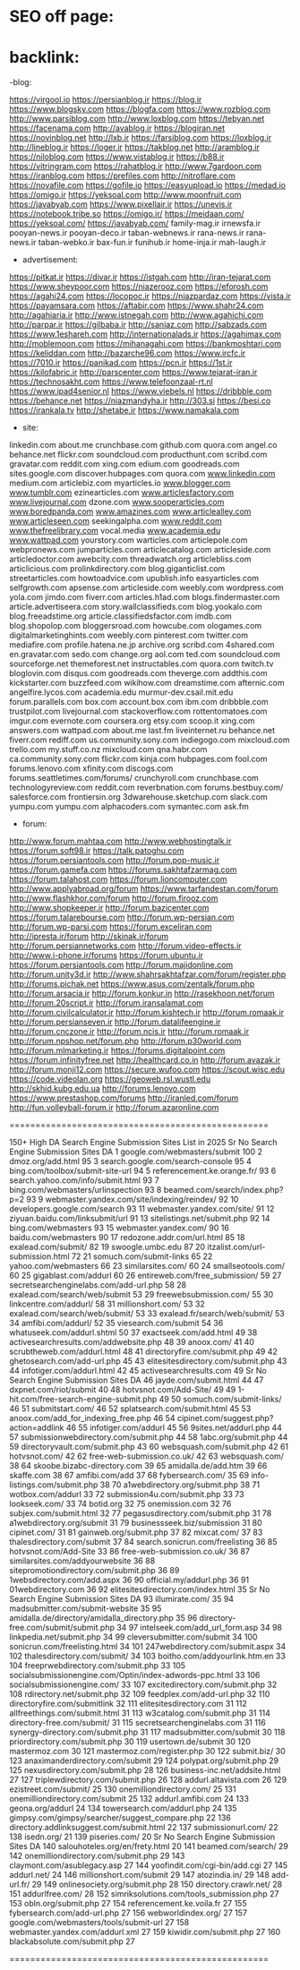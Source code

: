 # SEO off page:

# backlink:


-blog:

https://virgool.io
https://persianblog.ir
https://blog.ir
https://www.blogsky.com
https://blogfa.com
https://www.rozblog.com
http://www.parsiblog.com
http://www.loxblog.com
https://tebyan.net
https://facenama.com
http://avablog.ir
https://blogiran.net
https://novinblog.net
http://lxb.ir
https://farsiblog.com
https://loxblog.ir
http://lineblog.ir
https://loger.ir
https://takblog.net
http://aramblog.ir
https://niloblog.com
https://www.vistablog.ir
https://b88.ir
https://vitringram.com
https://rahatblog.ir
http://www.7gardoon.com
https://iranblog.com
https://prefiles.com
http://nitroflare.com
https://novafile.com
https://gofile.io
https://easyupload.io
https://medad.io
https://omigo.ir
https://yeksoal.com
http://www.moonfruit.com
https://javabyab.com
https://www.pixellair.ir⁣
https://unevis.ir⁣
https://notebook.tribe.so⁣
https://omigo.ir/⁣
https://meidaan.com/⁣
https://yeksoal.com/⁣
https://javabyab.com/⁣
family-mag.ir
irnewsfa.ir
pooyan-news.ir
pooyan-deco.ir
taban-webnews.ir
rana-news.ir
rana-news.ir
taban-webko.ir
bax-fun.ir
funihub.ir
home-inja.ir
mah-laugh.ir



- advertisement: 

https://pitkat.ir
https://divar.ir
https://istgah.com
http://iran-tejarat.com
https://www.sheypoor.com
https://niazerooz.com
https://eforosh.com
https://agahi24.com
https://locopoc.ir
https://niazpardaz.com
https://vista.ir
https://payamsara.com
https://aftabir.com
https://www.shahr24.com
http://agahiaria.ir
http://www.istnegah.com
http://www.agahichi.com
http://parpar.ir
https://gilbaba.ir
http://saniaz.com
http://sabzads.com
https://www.1eshareh.com
http://internationalads.ir
https://agahimax.com
http://moblemoon.com
https://mihanagahi.com
https://bankmoshtari.com
https://keliddan.com
http://bazarche96.com
https://www.ircfc.ir
https://7010.ir
https://panikad.com
https://pcn.ir
https://1st.ir
https://kilofabric.ir
http://parscenter.com
https://www.tejarat-iran.ir
https://technosakht.com
https://www.telefoonzaal-rt.nl
https://www.ipad4senior.nl
https://www.viebels.nl
https://dribbble.com
https://behance.net
https://niazmandyha.ir
http://303.si
https://besi.co
https://irankala.tv
http://shetabe.ir
https://www.namakala.com


- site:

linkedin.com
about.me
crunchbase.com
github.com
quora.com
angel.co
behance.net
flickr.com
soundcloud.com
producthunt.com
scribd.com
gravatar.com
reddit.com
xing.com
edium.com
goodreads.com
sites.google.com
discover.hubpages.com
quora.com
www.linkedin.com
medium.com
articlebiz.com
myarticles.io
www.blogger.com
www.tumblr.com
ezinearticles.com
www.articlesfactory.com
www.livejournal.com
dzone.com
www.sooperarticles.com
www.boredpanda.com
www.amazines.com
www.articlealley.com
www.articleseen.com
seekingalpha.com
www.reddit.com
www.thefreelibrary.com
vocal.media
www.academia.edu
www.wattpad.com
yourstory.com
warticles.com
articlepole.com
webpronews.com
jumparticles.com
articlecatalog.com
articleside.com
articledoctor.com
awebcity.com
threadwatch.org
articlebliss.com
articlicious.com
prolinkdirectory.com
blog.giganticlist.com
streetarticles.com
howtoadvice.com
upublish.info
easyarticles.com
selfgrowth.com
apsense.com
articleside.com
weebly.com
wordpress.com 
yola.com
jimdo.com 
fiverr.com 
articles.h1ad.com
blogs.findermaster.com
article.advertiseera.com
story.wallclassifieds.com
blog.yookalo.com
blog.freeadstime.org
article.classifiedsfactor.com
imdb.com
blog.shopolop.com
bloggersroad.com
howcube.com
ologames.com
digitalmarketinghints.com
weebly.com
pinterest.com
twitter.com
mediafire.com
profile.hatena.ne.jp
archive.org
scribd.com 
4shared.com 
en.gravatar.com
sedo.com 
change.org 
aol.com 
ted.com
soundcloud.com 
sourceforge.net
themeforest.net
instructables.com
quora.com
twitch.tv 
bloglovin.com 
disqus.com 
goodreads.com 
theverge.com
addthis.com
kickstarter.com 
buzzfeed.com 
wikihow.com
dreamstime.com 
afternic.com
angelfire.lycos.com
academia.edu 
murmur-dev.csail.mit.edu
forum.parallels.com 
box.com 
account.box.com 
ibm.com 
dribbble.com 
trustpilot.com 
livejournal.com 
stackoverflow.com 
rottentomatoes.com 
imgur.com 
evernote.com 
coursera.org 
etsy.com 
scoop.it 
xing.com 
answers.com
wattpad.com 
about.me
last.fm 
liveinternet.ru 
behance.net 
fiverr.com 
rediff.com 
us.community.sony.com 
indiegogo.com 
mixcloud.com 
trello.com 
my.stuff.co.nz
mixcloud.com
qna.habr.com
ca.community.sony.com
flickr.com
kinja.com 
hubpages.com
fool.com 
forums.lenovo.com 
xfinity.com 
discogs.com 
forums.seattletimes.com/forums/
crunchyroll.com 
crunchbase.com 
technologyreview.com 
reddit.com 
reverbnation.com 
forums.bestbuy.com/ 
salesforce.com 
frontiersin.org 
3dwarehouse.sketchup.com 
slack.com 
yumpu.com 
yumpu.com
alphacoders.com
symantec.com
ask.fm


- forum:

http://www.forum.mahtaa.com
http://www.webhostingtalk.ir
https://forum.soft98.ir
https://talk.patoghu.com
https://forum.persiantools.com
http://forum.pop-music.ir
https://forum.gamefa.com
https://forums.sakhtafzarmag.com
https://forum.talahost.com
https://forum.lioncomputer.com
http://www.applyabroad.org/forum
https://www.tarfandestan.com/forum
http://www.flashkhor.com/forum
http://forum.firooz.com
http://www.shopkeeper.ir
http://forum.bazicenter.com
https://forum.talarebourse.com
http://forum.wp-persian.com
http://forum.wp-parsi.com
https://forum.exceliran.com
http://ipresta.ir/forum
http://skinak.ir/forum
http://forum.persiannetworks.com
http://forum.video-effects.ir
http://www.i-phone.ir/forums
https://forum.ubuntu.ir
https://forum.persiantools.com
http://forum.majidonline.com
http://forum.unity3d.ir
http://www.shahrsakhtafzar.com/forum/register.php
http://forums.pichak.net
https://www.asus.com/zentalk/forum.php
http://forum.arsacia.ir
http://forum.konkur.in
http://rasekhoon.net/forum
http://forum.20script.ir
http://forum.iransalamat.com
http://forum.civilcalculator.ir
http://forum.kishtech.ir
http://forum.romaak.ir
http://forum.persianseven.ir
http://forum.datalifeengine.ir
http://forum.cnczone.ir
http://forum.ncis.ir
http://forum.romaak.ir
http://forum.npshop.net/forum.php
http://forum.p30world.com
http://forum.mlmarketing.ir
https://forums.digitalpoint.com
https://forum.infinityfree.net
http://healthcard.co.in
http://forum.avazak.ir
http://forum.monji12.com
https://secure.wufoo.com
https://scout.wisc.edu
https://code.videolan.org
https://geoweb.rsl.wustl.edu
http://skhid.kubg.edu.ua
http://forums.lenovo.com
https://www.prestashop.com/forums
http://iranled.com/forum
http://fun.volleyball-forum.ir
http://forum.azaronline.com

==================================================

150+ High DA Search Engine Submission Sites List in 2025
Sr No Search Engine Submission Sites DA
1 google.com/webmasters/submit 100
2 dmoz.org/add.html 95
3 search.google.com/search-console 95
4 bing.com/toolbox/submit-site-url 94
5 referencement.ke.orange.fr/ 93
6 search.yahoo.com/info/submit.html 93
7 bing.com/webmasters/urlinspection 93
8 beamed.com/search/index.php?p=2 93
9 webmaster.yandex.com/site/indexing/reindex/ 92
10 developers.google.com/search 93
11 webmaster.yandex.com/site/ 91
12 ziyuan.baidu.com/linksubmit/url 91
13 sitelistings.net/submit.php 92
14 bing.com/webmasters 93
15 webmaster.yandex.com/ 90
16 baidu.com/webmasters 90
17 redozone.addr.com/url.html 85
18 exalead.com/submit/ 82
19 swoogle.umbc.edu 87
20 itzalist.com/url-submission.html 72
21 somuch.com/submit-links 65
22 yahoo.com/webmasters 66
23 similarsites.com/ 60
24 smallseotools.com/ 60
25 gigablast.com/addurl 60
26 entireweb.com/free_submission/ 59
27 secretsearchenginelabs.com/add-url.php 58
28 exalead.com/search/web/submit 53
29 freewebsubmission.com/ 55
30 linkcentre.com/addurl/ 58
31 millionshort.com/ 53
32 exalead.com/search/web/submit/ 53
33 exalead.fr/search/web/submit/ 53
34 amfibi.com/addurl/ 52
35 viesearch.com/submit 54
36 whatuseek.com/addurl.shtml 50
37 exactseek.com/add.html 49
38 activesearchresults.com/addwebsite.php 48
39 anoox.com/ 41
40 scrubtheweb.com/addurl.html 48
41 directoryfire.com/submit.php 49
42 ghetosearch.com/add-url.php 45
43 elitesitesdirectory.com/submit.php 43
44 infotiger.com/addurl.html 42
45 activesearchresults.com 49
Sr No Search Engine Submission Sites DA
46 jayde.com/submit.html 44
47 dxpnet.com/riot/submit 40
48 hotvsnot.com/Add-Site/ 49
49 1-hit.com/free-search-engine-submit.php 49
50 somuch.com/submit-links/ 46
51 submitstart.com/ 46
52 splatsearch.com/submit.html 45
53 anoox.com/add_for_indexing_free.php 46
54 cipinet.com/suggest.php?action=addlink 46
55 infotiger.com/addurl 45
56 9sites.net/addurl.php 44
57 submissionwebdirectory.com/submit.php 44
58 1abc.org/submit.php 44
59 directoryvault.com/submit.php 43
60 websquash.com/submit.php 42
61 hotvsnot.com/ 42
62 free-web-submission.co.uk/ 42
63 websquash.com/ 38
64 skoobe.bizabc-directory.com 39
65 amidalla.de/add.htm 39
66 skaffe.com 38
67 amfibi.com/add 37
68 fybersearch.com/ 35
69 info-listings.com/submit.php 38
70 a1webdirectory.org/submit.php 38
71 wotbox.com/addurl 33
72 submission4u.com/submit.php 33
73 lookseek.com/ 33
74 botid.org 32
75 onemission.com 32
76 subjex.com/submit.html 32
77 pegasusdirectory.com/submit.php 31
78 a1webdirectory.org/submit 31
79 businessseek.biz/submission 31
80 cipinet.com/ 31
81 gainweb.org/submit.php 37
82 mixcat.com/ 37
83 thalesdirectory.com/submit 37
84 search.sonicrun.com/freelisting 36
85 hotvsnot.com/Add-Site 33
86 free-web-submission.co.uk/ 36
87 similarsites.com/addyourwebsite 36
88 sitepromotiondirectory.com/submit.php 36
89 1websdirectory.com/add.aspx 36
90 official.my/addurl.php 36
91 01webdirectory.com 36
92 elitesitesdirectory.com/index.html 35
Sr No Search Engine Submission Sites DA
93 illumirate.com/ 35
94 madsubmitter.com/submit-website 35
95 amidalla.de/directory/amidalla_directory.php 35
96 directory-free.com/submit/submit.php 34
97 intelseek.com/add_url_form.asp 34
98 linkpedia.net/submit.php 34
99 cleversubmitter.com/submit 34
100 sonicrun.com/freelisting.html 34
101 247webdirectory.com/submit.aspx 34
102 thalesdirectory.com/submit/ 34
103 boitho.com/addyourlink.htm.en 33
104 freeprwebdirectory.com/submit.php 33
105 socialsubmissionengine.com/Optin/index-adwords-ppc.html 33
106 socialsubmissionengine.com/ 33
107 excitedirectory.com/submit.php 32
108 rdirectory.net/submit.php 32
109 feedplex.com/add-url.php 32
110 directoryfire.com/submitlink 32
111 elitesitesdirectory.com 31
112 allfreethings.com/submit.html 31
113 w3catalog.com/submit.php 31
114 directory-free.com/submit/ 31
115 secretsearchenginelabs.com 31
116 synergy-directory.com/submit.php 31
117 madsubmitter.com/submit 30
118 priordirectory.com/submit.php 30
119 usertown.de/submit 30
120 mastermoz.com 30
121 mastermoz.com/register.php 30
122 submit.biz/ 30
123 anaximanderdirectory.com/submit 29
124 polypat.org/submit.php 29
125 nexusdirectory.com/submit.php 28
126 business-inc.net/addsite.html 27
127 triplewdirectory.com/submit.php 26
128 addurl.altavista.com 26
129 ezistreet.com/submit/ 25
130 onemilliondirectory.com/ 25
131 onemilliondirectory.com/submit 25
132 addurl.amfibi.com 24
133 geona.org/addurl 24
134 towersearch.com/addurl.php 24
135 gimpsy.com/gimpsy/searcher/suggest_compare.php 22
136 directory.addlinksuggest.com/submit.html 22
137 submissionurl.com/ 22
138 isedn.org/ 21
139 piseries.com/ 20
Sr No Search Engine Submission Sites DA
140 salouhoteles.org/en/frety.html 20
141 beamed.com/search/ 29
142 onemilliondirectory.com/submit.php 29
143 claymont.com/asublegacy.asp 27
144 yoofindit.com/cgi-bin/add.cgi 27
145 addurl.net/ 24
146 millionshort.com/submit 29
147 atozindia.in/ 29
148 add-url.fr/ 29
149 onlinesociety.org/submit.php 28
150 directory.crawlr.net/ 28
151 addurlfree.com/ 28
152 simriksolutions.com/tools_submission.php 27
153 obln.org/submit.php 27
154 referencement.ke.voila.fr 27
155 fybersearch.com/add-url.php 27
156 webworldindex.org/ 27
157 google.com/webmasters/tools/submit-url 27
158 webmaster.yandex.com/addurl.xml 27
159 kiwidir.com/submit.php 27
160 blackabsolute.com/submit.php 27

==================================================


